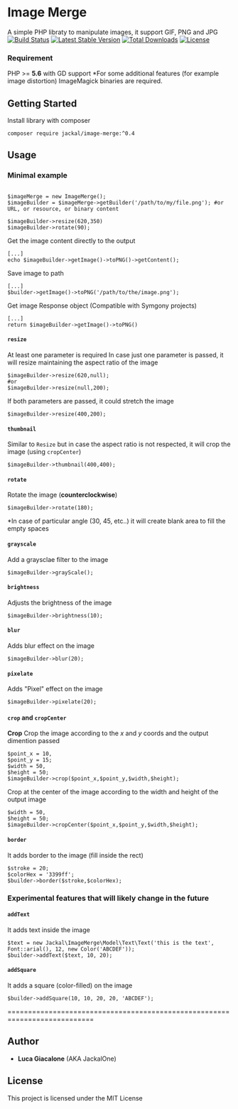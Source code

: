# Image Merge
A simple PHP libraty to manipulate images, it support GIF, PNG and JPG
[![Build Status](https://travis-ci.org/lucajackal85/ImageMerge.svg?branch=master)](https://travis-ci.org/lucajackal85/ImageMerge) [![Latest Stable Version](https://poser.pugx.org/jackal/image-merge/v/stable)](https://packagist.org/packages/jackal/image-merge) [![Total Downloads](https://poser.pugx.org/jackal/image-merge/downloads)](https://packagist.org/packages/jackal/image-merge) [![License](https://poser.pugx.org/jackal/image-merge/license)](https://packagist.org/packages/jackal/image-merge)

### Requirement
PHP >= **5.6** with GD support
*For some additional features (for example image distortion) ImageMagick binaries are required.

## Getting Started
Install library with composer
```
composer require jackal/image-merge:^0.4
```
## Usage
### Minimal example
```

$imageMerge = new ImageMerge();
$imageBuilder = $imageMerge->getBuilder('/path/to/my/file.png'); #or URL, or resource, or binary content

$imageBuilder->resize(620,350)
$imageBuilder->rotate(90);
```
Get the image content directly to the output     
```
[...]
echo $imageBuilder->getImage()->toPNG()->getContent();  
```
Save image to path
```
[...]
$builder->getImage()->toPNG('/path/to/the/image.png');
```
Get image Response object (Compatible with Symgony projects)
```
[...]
return $imageBuilder->getImage()->toPNG()
```

#### `resize`
At least one parameter is required
In case just one parameter is passed, it will resize maintaining the aspect ratio of the image
```
$imageBuilder->resize(620,null);
#or
$imageBuilder->resize(null,200);
```
If both parameters are passed, it could stretch the image
```
$imageBuilder->resize(400,200);
```
#### `thumbnail`
Similar to `Resize` but in case the aspect ratio is not respected, it will crop the image (using `cropCenter`)
```
$imageBuilder->thumbnail(400,400);
```
#### `rotate`
Rotate the image (**counterclockwise**)
```
$imageBuilder->rotate(180);
```
*In case of particular angle (30, 45, etc..) it will create blank area to fill the empty spaces
#### `grayscale`
Add a graysclae filter to the image
```
$imageBuilder->grayScale();
```
#### `brightness`
Adjusts the brightness of the image
```
$imageBuilder->brightness(10);
```
#### `blur`
Adds blur effect on the image
```
$imageBuilder->blur(20);
```
#### `pixelate`
Adds "Pixel" effect on the image
```
$imageBuilder->pixelate(20);
```
#### `crop` and `cropCenter`
**Crop** 
Crop the image according to the *x* and *y* coords and the output dimention passed
```
$point_x = 10,
$point_y = 15;
$width = 50,
$height = 50;
$imageBuilder->crop($point_x,$point_y,$width,$height);
```
Crop at the center of the image according to the width and height of the output image
```
$width = 50,
$height = 50;
$imageBuilder->cropCenter($point_x,$point_y,$width,$height);
```
#### `border`
It adds border to the image (fill inside the rect)
```
$stroke = 20;
$colorHex = '3399ff';
$builder->border($stroke,$colorHex);
```
### Experimental features that will likely change in the future
#### `addText`
It adds text inside the image
```
$text = new Jackal\ImageMerge\Model\Text\Text('this is the text', Font::arial(), 12, new Color('ABCDEF'));
$builder->addText($text, 10, 20);
```
#### `addSquare`
It adds a square (color-filled) on the image
```
$builder->addSquare(10, 10, 20, 20, 'ABCDEF');
```
===========================================================================
## Author
* **Luca Giacalone** (AKA JackalOne)

## License
This project is licensed under the MIT License